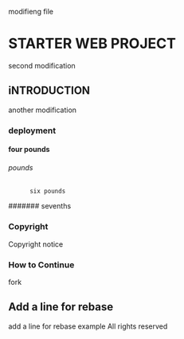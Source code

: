 modifieng file

# STARTER WEB PROJECT
second modification

## iNTRODUCTION
another modification

### deployment


#### four pounds

###### pounds


######   
          six pounds
		  
#######
		  sevenths
		  
### Copyright
Copyright notice

### How to Continue
fork 

## Add a line for rebase
add a line  for rebase example All rights reserved